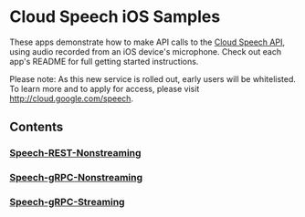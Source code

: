 # Cloud Speech iOS Samples

These apps demonstrate how to make API calls to the [Cloud Speech API](https://cloud.google.com/speech/), using audio recorded from an iOS device's microphone. Check out each app's README for full getting started instructions.

Please note: As this new service is rolled out, early users will be whitelisted. To learn more and to apply for access, please visit http://cloud.google.com/speech.

## Contents

### [Speech-REST-Nonstreaming](Speech-REST-Nonstreaming)

### [Speech-gRPC-Nonstreaming](Speech-gRPC-Nonstreaming)

### [Speech-gRPC-Streaming](Speech-gRPC-Streaming)
